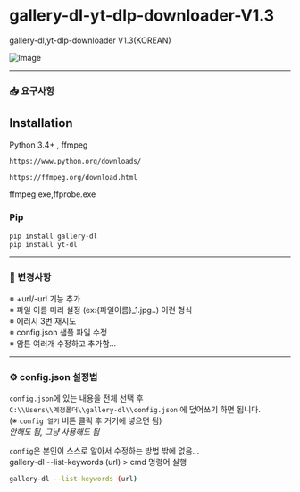 # gallery-dl-yt-dlp-downloader-V1.3
gallery-dl,yt-dlp-downloader V1.3(KOREAN)


![Image](https://github.com/user-attachments/assets/6dd121af-1a3d-4dfa-b120-b2449e8ef236)

---

### 📥 요구사항

## Installation
Python 3.4+  , ffmpeg
```bash
https://www.python.org/downloads/
```
```bash
https://ffmpeg.org/download.html
```
ffmpeg.exe,ffprobe.exe
### Pip
```bash
pip install gallery-dl
pip install yt-dl 
```
---

### 🔧 변경사항

※ +url/-url 기능 추가  
※ 파일 이름 미리 설정 (ex:{파일이름}_1.jpg..) 이런 형식  
※ 에러시 3번 재시도  
※ config.json 샘플 파일 수정  
※ 암튼 여러개 수정하고 추가함...

---

### ⚙️ config.json 설정법
`config.json`에 있는 내용을 전체 선택 후  
`C:\\Users\\계정폴더\\gallery-dl\\config.json` 에 덮어쓰기 하면 됩니다.  
(※ `config 열기` 버튼 클릭 후 거기에 넣으면 됨)  
*안해도 됨, 그냥 사용해도 됨*

`config`은 본인이 스스로 알아서 수정하는 방법 밖에 없음...  
gallery-dl --list-keywords (url) > cmd 명령어 실행

```bash
gallery-dl --list-keywords (url)
```
